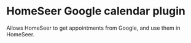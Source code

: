 # HomeSeer Google calendar plugin
Allows HomeSeer to get appointments from Google, and use them in HomeSeer.
